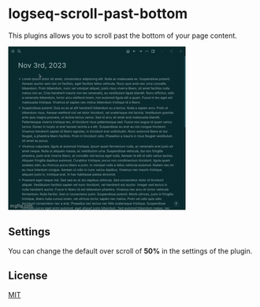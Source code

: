 # logseq-scroll-past-bottom

This plugins allows you to scroll past the bottom of your page content.

![plugin demo](./screenshots/demo.gif)

## Settings

You can change the default over scroll of **50%** in the settings of the plugin.

## License

[MIT](./LICENSE)
